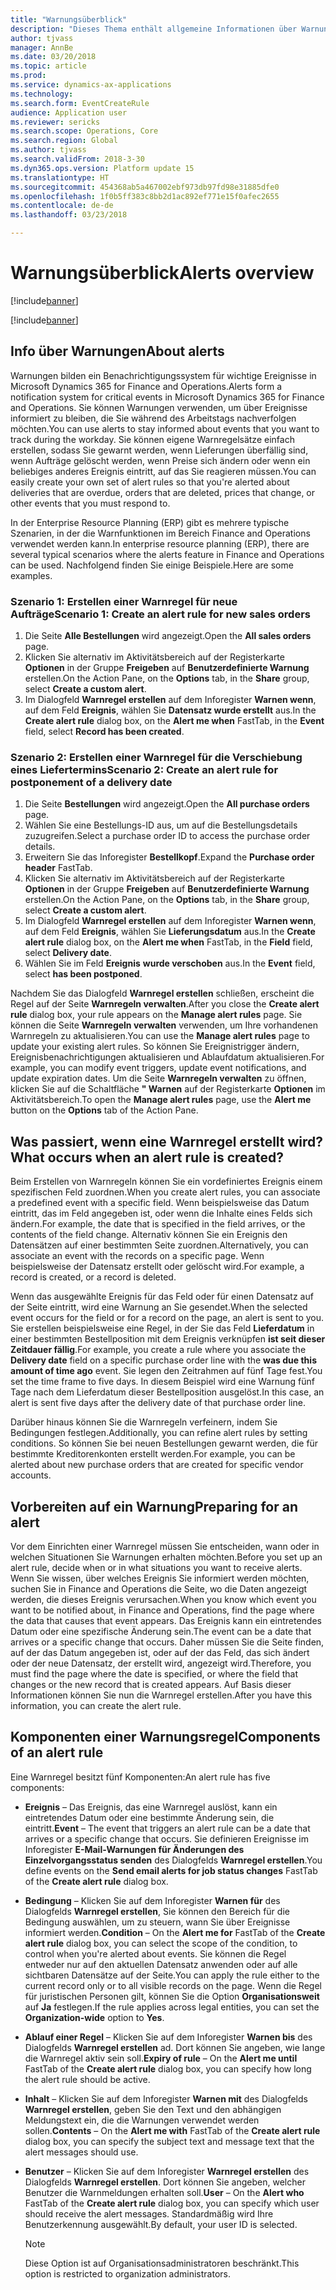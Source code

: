 ```yaml
---
title: "Warnungsüberblick"
description: "Dieses Thema enthält allgemeine Informationen über Warnungen in Microsoft Dynamics 365 for Finance and Operations. Sie können Warnungen verwenden, um über Ereignisse informiert zu bleiben, die Sie während des Arbeitstags nachverfolgen möchten."
author: tjvass
manager: AnnBe
ms.date: 03/20/2018
ms.topic: article
ms.prod: 
ms.service: dynamics-ax-applications
ms.technology: 
ms.search.form: EventCreateRule
audience: Application user
ms.reviewer: sericks
ms.search.scope: Operations, Core
ms.search.region: Global
ms.author: tjvass
ms.search.validFrom: 2018-3-30
ms.dyn365.ops.version: Platform update 15
ms.translationtype: HT
ms.sourcegitcommit: 454368ab5a467002ebf973db97fd98e31885dfe0
ms.openlocfilehash: 1f0b5ff383c8bb2d1ac892ef771e15f0afec2655
ms.contentlocale: de-de
ms.lasthandoff: 03/23/2018

---
```


# <a name="alerts-overview"></a><span data-ttu-id="70ab5-104">Warnungsüberblick</span><span class="sxs-lookup"><span data-stu-id="70ab5-104">Alerts overview</span></span>

[!include[banner](../includes/banner.md)]

[!include[banner](../includes/pre-release.md)] 

## <a name="about-alerts"></a><span data-ttu-id="70ab5-105">Info über Warnungen</span><span class="sxs-lookup"><span data-stu-id="70ab5-105">About alerts</span></span>
<span data-ttu-id="70ab5-106">Warnungen bilden ein Benachrichtigungssystem für wichtige Ereignisse in Microsoft Dynamics 365 for Finance and Operations.</span><span class="sxs-lookup"><span data-stu-id="70ab5-106">Alerts form a notification system for critical events in Microsoft Dynamics 365 for Finance and Operations.</span></span> <span data-ttu-id="70ab5-107">Sie können Warnungen verwenden, um über Ereignisse informiert zu bleiben, die Sie während des Arbeitstags nachverfolgen möchten.</span><span class="sxs-lookup"><span data-stu-id="70ab5-107">You can use alerts to stay informed about events that you want to track during the workday.</span></span> <span data-ttu-id="70ab5-108">Sie können eigene Warnregelsätze einfach erstellen, sodass Sie gewarnt werden, wenn Lieferungen überfällig sind, wenn Aufträge gelöscht werden, wenn Preise sich ändern oder wenn ein beliebiges anderes Ereignis eintritt, auf das Sie reagieren müssen.</span><span class="sxs-lookup"><span data-stu-id="70ab5-108">You can easily create your own set of alert rules so that you're alerted about deliveries that are overdue, orders that are deleted, prices that change, or other events that you must respond to.</span></span>

<span data-ttu-id="70ab5-109">In der Enterprise Resource Planning (ERP) gibt es mehrere typische Szenarien, in der die Warnfunktionen im Bereich Finance and Operations verwendet werden kann.</span><span class="sxs-lookup"><span data-stu-id="70ab5-109">In enterprise resource planning (ERP), there are several typical scenarios where the alerts feature in Finance and Operations can be used.</span></span> <span data-ttu-id="70ab5-110">Nachfolgend finden Sie einige Beispiele.</span><span class="sxs-lookup"><span data-stu-id="70ab5-110">Here are some examples.</span></span>

### <a name="scenario-1-create-an-alert-rule-for-new-sales-orders"></a><span data-ttu-id="70ab5-111">Szenario 1: Erstellen einer Warnregel für neue Aufträge</span><span class="sxs-lookup"><span data-stu-id="70ab5-111">Scenario 1: Create an alert rule for new sales orders</span></span>
1. <span data-ttu-id="70ab5-112">Die Seite **Alle Bestellungen** wird angezeigt.</span><span class="sxs-lookup"><span data-stu-id="70ab5-112">Open the **All sales orders** page.</span></span>
2. <span data-ttu-id="70ab5-113">Klicken Sie alternativ im Aktivitätsbereich auf der Registerkarte **Optionen** in der Gruppe **Freigeben** auf **Benutzerdefinierte Warnung** erstellen.</span><span class="sxs-lookup"><span data-stu-id="70ab5-113">On the Action Pane, on the **Options** tab, in the **Share** group, select **Create a custom alert**.</span></span>
3. <span data-ttu-id="70ab5-114">Im Dialogfeld **Warnregel erstellen** auf dem Inforegister **Warnen wenn**, auf dem Feld **Ereignis**, wählen Sie **Datensatz wurde erstellt** aus.</span><span class="sxs-lookup"><span data-stu-id="70ab5-114">In the **Create alert rule** dialog box, on the **Alert me when** FastTab, in the **Event** field, select **Record has been created**.</span></span>

### <a name="scenario-2-create-an-alert-rule-for-postponement-of-a-delivery-date"></a><span data-ttu-id="70ab5-115">Szenario 2: Erstellen einer Warnregel für die Verschiebung eines Liefertermins</span><span class="sxs-lookup"><span data-stu-id="70ab5-115">Scenario 2: Create an alert rule for postponement of a delivery date</span></span>
1. <span data-ttu-id="70ab5-116">Die Seite **Bestellungen** wird angezeigt.</span><span class="sxs-lookup"><span data-stu-id="70ab5-116">Open the **All purchase orders** page.</span></span>
2. <span data-ttu-id="70ab5-117">Wählen Sie eine Bestellungs-ID aus, um auf die Bestellungsdetails zuzugreifen.</span><span class="sxs-lookup"><span data-stu-id="70ab5-117">Select a purchase order ID to access the purchase order details.</span></span>
3. <span data-ttu-id="70ab5-118">Erweitern Sie das Inforegister **Bestellkopf**.</span><span class="sxs-lookup"><span data-stu-id="70ab5-118">Expand the **Purchase order header** FastTab.</span></span>
4. <span data-ttu-id="70ab5-119">Klicken Sie alternativ im Aktivitätsbereich auf der Registerkarte **Optionen** in der Gruppe **Freigeben** auf **Benutzerdefinierte Warnung** erstellen.</span><span class="sxs-lookup"><span data-stu-id="70ab5-119">On the Action Pane, on the **Options** tab, in the **Share** group, select **Create a custom alert**.</span></span>
5. <span data-ttu-id="70ab5-120">Im Dialogfeld **Warnregel erstellen** auf dem Inforegister **Warnen wenn**, auf dem Feld **Ereignis**, wählen Sie **Lieferungsdatum** aus.</span><span class="sxs-lookup"><span data-stu-id="70ab5-120">In the **Create alert rule** dialog box, on the **Alert me when** FastTab, in the **Field** field, select **Delivery date**.</span></span>
6. <span data-ttu-id="70ab5-121">Wählen Sie im Feld **Ereignis** **wurde verschoben** aus.</span><span class="sxs-lookup"><span data-stu-id="70ab5-121">In the **Event** field, select **has been postponed**.</span></span>
    
<span data-ttu-id="70ab5-122">Nachdem Sie das Dialogfeld **Warnregel erstellen** schließen, erscheint die Regel auf der Seite **Warnregeln verwalten**.</span><span class="sxs-lookup"><span data-stu-id="70ab5-122">After you close the **Create alert rule** dialog box, your rule appears on the **Manage alert rules** page.</span></span> <span data-ttu-id="70ab5-123">Sie können die Seite **Warnregeln verwalten** verwenden, um Ihre vorhandenen Warnregeln zu aktualisieren.</span><span class="sxs-lookup"><span data-stu-id="70ab5-123">You can use the **Manage alert rules** page to update your existing alert rules.</span></span> <span data-ttu-id="70ab5-124">So können Sie Ereignistrigger ändern, Ereignisbenachrichtigungen aktualisieren und Ablaufdatum aktualisieren.</span><span class="sxs-lookup"><span data-stu-id="70ab5-124">For example, you can modify event triggers, update event notifications, and update expiration dates.</span></span> <span data-ttu-id="70ab5-125">Um die Seite **Warnregeln verwalten** zu öffnen, klicken Sie auf die Schaltfläche **" Warnen** auf der Registerkarte **Optionen** im Aktivitätsbereich.</span><span class="sxs-lookup"><span data-stu-id="70ab5-125">To open the **Manage alert rules** page, use the **Alert me** button on the **Options** tab of the Action Pane.</span></span>

## <a name="what-occurs-when-an-alert-rule-is-created"></a><span data-ttu-id="70ab5-126">Was passiert, wenn eine Warnregel erstellt wird?</span><span class="sxs-lookup"><span data-stu-id="70ab5-126">What occurs when an alert rule is created?</span></span>
<span data-ttu-id="70ab5-127">Beim Erstellen von Warnregeln können Sie ein vordefiniertes Ereignis einem spezifischen Feld zuordnen.</span><span class="sxs-lookup"><span data-stu-id="70ab5-127">When you create alert rules, you can associate a predefined event with a specific field.</span></span> <span data-ttu-id="70ab5-128">Wenn beispielsweise das Datum eintritt, das im Feld angegeben ist, oder wenn die Inhalte eines Felds sich ändern.</span><span class="sxs-lookup"><span data-stu-id="70ab5-128">For example, the date that is specified in the field arrives, or the contents of the field change.</span></span> <span data-ttu-id="70ab5-129">Alternativ können Sie ein Ereignis den Datensätzen auf einer bestimmten Seite zuordnen.</span><span class="sxs-lookup"><span data-stu-id="70ab5-129">Alternatively, you can associate an event with the records on a specific page.</span></span> <span data-ttu-id="70ab5-130">Wenn beispielsweise der Datensatz erstellt oder gelöscht wird.</span><span class="sxs-lookup"><span data-stu-id="70ab5-130">For example, a record is created, or a record is deleted.</span></span>

<span data-ttu-id="70ab5-131">Wenn das ausgewählte Ereignis für das Feld oder für einen Datensatz auf der Seite eintritt, wird eine Warnung an Sie gesendet.</span><span class="sxs-lookup"><span data-stu-id="70ab5-131">When the selected event occurs for the field or for a record on the page, an alert is sent to you.</span></span> <span data-ttu-id="70ab5-132">Sie erstellen beispielsweise eine Regel, in der Sie das Feld **Lieferdatum** in einer bestimmten Bestellposition mit dem Ereignis verknüpfen **ist seit dieser Zeitdauer fällig**.</span><span class="sxs-lookup"><span data-stu-id="70ab5-132">For example, you create a rule where you associate the **Delivery date** field on a specific purchase order line with the **was due this amount of time ago** event.</span></span> <span data-ttu-id="70ab5-133">Sie legen den Zeitrahmen auf fünf Tage fest.</span><span class="sxs-lookup"><span data-stu-id="70ab5-133">You set the time frame to five days.</span></span> <span data-ttu-id="70ab5-134">In diesem Beispiel wird eine Warnung fünf Tage nach dem Lieferdatum dieser Bestellposition ausgelöst.</span><span class="sxs-lookup"><span data-stu-id="70ab5-134">In this case, an alert is sent five days after the delivery date of that purchase order line.</span></span>

<span data-ttu-id="70ab5-135">Darüber hinaus können Sie die Warnregeln verfeinern, indem Sie Bedingungen festlegen.</span><span class="sxs-lookup"><span data-stu-id="70ab5-135">Additionally, you can refine alert rules by setting conditions.</span></span> <span data-ttu-id="70ab5-136">So können Sie bei neuen Bestellungen gewarnt werden, die für bestimmte Kreditorenkonten erstellt werden.</span><span class="sxs-lookup"><span data-stu-id="70ab5-136">For example, you can be alerted about new purchase orders that are created for specific vendor accounts.</span></span>

## <a name="preparing-for-an-alert"></a><span data-ttu-id="70ab5-137">Vorbereiten auf ein Warnung</span><span class="sxs-lookup"><span data-stu-id="70ab5-137">Preparing for an alert</span></span>
<span data-ttu-id="70ab5-138">Vor dem Einrichten einer Warnregel müssen Sie entscheiden, wann oder in welchen Situationen Sie Warnungen erhalten möchten.</span><span class="sxs-lookup"><span data-stu-id="70ab5-138">Before you set up an alert rule, decide when or in what situations you want to receive alerts.</span></span> <span data-ttu-id="70ab5-139">Wenn Sie wissen, über welches Ereignis Sie informiert werden möchten, suchen Sie in Finance and Operations die Seite, wo die Daten angezeigt werden, die dieses Ereignis verursachen.</span><span class="sxs-lookup"><span data-stu-id="70ab5-139">When you know which event you want to be notified about, in Finance and Operations, find the page where the data that causes that event appears.</span></span> <span data-ttu-id="70ab5-140">Das Ereignis kann ein eintretendes Datum oder eine spezifische Änderung sein.</span><span class="sxs-lookup"><span data-stu-id="70ab5-140">The event can be a date that arrives or a specific change that occurs.</span></span> <span data-ttu-id="70ab5-141">Daher müssen Sie die Seite finden, auf der das Datum angegeben ist, oder auf der das Feld, das sich ändert oder der neue Datensatz, der erstellt wird, angezeigt wird.</span><span class="sxs-lookup"><span data-stu-id="70ab5-141">Therefore, you must find the page where the date is specified, or where the field that changes or the new record that is created appears.</span></span> <span data-ttu-id="70ab5-142">Auf Basis dieser Informationen können Sie nun die Warnregel erstellen.</span><span class="sxs-lookup"><span data-stu-id="70ab5-142">After you have this information, you can create the alert rule.</span></span>

## <a name="components-of-an-alert-rule"></a><span data-ttu-id="70ab5-143">Komponenten einer Warnungsregel</span><span class="sxs-lookup"><span data-stu-id="70ab5-143">Components of an alert rule</span></span>
<span data-ttu-id="70ab5-144">Eine Warnregel besitzt fünf Komponenten:</span><span class="sxs-lookup"><span data-stu-id="70ab5-144">An alert rule has five components:</span></span>

- <span data-ttu-id="70ab5-145">**Ereignis** – Das Ereignis, das eine Warnregel auslöst, kann ein eintretendes Datum oder eine bestimmte Änderung sein, die eintritt.</span><span class="sxs-lookup"><span data-stu-id="70ab5-145">**Event** – The event that triggers an alert rule can be a date that arrives or a specific change that occurs.</span></span> <span data-ttu-id="70ab5-146">Sie definieren Ereignisse im Inforegister **E-Mail-Warnungen für Änderungen des Einzelvorgangsstatus senden** des Dialogfelds **Warnregel erstellen**.</span><span class="sxs-lookup"><span data-stu-id="70ab5-146">You define events on the **Send email alerts for job status changes** FastTab of the **Create alert rule** dialog box.</span></span>
- <span data-ttu-id="70ab5-147">**Bedingung** – Klicken Sie auf dem Inforegister **Warnen für** des Dialogfelds **Warnregel erstellen**, Sie können den Bereich für die Bedingung auswählen, um zu steuern, wann Sie über Ereignisse informiert werden.</span><span class="sxs-lookup"><span data-stu-id="70ab5-147">**Condition** – On the **Alert me for** FastTab of the **Create alert rule** dialog box, you can select the scope of the condition, to control when you're alerted about events.</span></span> <span data-ttu-id="70ab5-148">Sie können die Regel entweder nur auf den aktuellen Datensatz anwenden oder auf alle sichtbaren Datensätze auf der Seite.</span><span class="sxs-lookup"><span data-stu-id="70ab5-148">You can apply the rule either to the current record only or to all visible records on the page.</span></span> <span data-ttu-id="70ab5-149">Wenn die Regel für juristischen Personen gilt, können Sie die Option **Organisationsweit** auf **Ja** festlegen.</span><span class="sxs-lookup"><span data-stu-id="70ab5-149">If the rule applies across legal entities, you can set the **Organization-wide** option to **Yes**.</span></span>
- <span data-ttu-id="70ab5-150">**Ablauf einer Regel** – Klicken Sie auf dem Inforegister **Warnen bis** des Dialogfelds **Warnregel erstellen** ad. Dort können Sie angeben, wie lange die Warnregel aktiv sein soll.</span><span class="sxs-lookup"><span data-stu-id="70ab5-150">**Expiry of rule** – On the **Alert me until** FastTab of the **Create alert rule** dialog box, you can specify how long the alert rule should be active.</span></span>
- <span data-ttu-id="70ab5-151">**Inhalt** – Klicken Sie auf dem Inforegister **Warnen mit** des Dialogfelds **Warnregel erstellen**, geben Sie den Text und den abhängigen Meldungstext ein, die die Warnungen verwendet werden sollen.</span><span class="sxs-lookup"><span data-stu-id="70ab5-151">**Contents** – On the **Alert me with** FastTab of the **Create alert rule** dialog box, you can specify the subject text and message text that the alert messages should use.</span></span>
- <span data-ttu-id="70ab5-152">**Benutzer** – Klicken Sie auf dem Inforegister **Warnregel erstellen** des Dialogfelds **Warnregel erstellen**. Dort können Sie angeben, welcher Benutzer die Warnmeldungen erhalten soll.</span><span class="sxs-lookup"><span data-stu-id="70ab5-152">**User** – On the **Alert who** FastTab of the **Create alert rule** dialog box, you can specify which user should receive the alert messages.</span></span> <span data-ttu-id="70ab5-153">Standardmäßig wird Ihre Benutzerkennung ausgewählt.</span><span class="sxs-lookup"><span data-stu-id="70ab5-153">By default, your user ID is selected.</span></span>

    > [!NOTE]
    > <span data-ttu-id="70ab5-154">Diese Option ist auf Organisationsadministratoren beschränkt.</span><span class="sxs-lookup"><span data-stu-id="70ab5-154">This option is restricted to organization administrators.</span></span>


